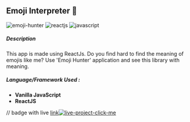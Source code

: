 ## Emoji Interpreter 🤪

![emoji-hunter](https://user-images.githubusercontent.com/49307371/210542180-cc7834fb-e08a-47a6-be9c-b651201f39b0.svg)
![reactjs](https://user-images.githubusercontent.com/49307371/210542324-8436eb33-598b-43b9-abf5-e4228f7903b3.svg)
![javascript](https://user-images.githubusercontent.com/49307371/210542345-7058920b-06cb-4daa-9878-6ec4935aead3.svg)

##### Description
This app is made using ReactJs. Do you find hard to find the meaning of emojis like me? Use 'Emoji Hunter' application and see this library with meaning.
##### Language/Framework Used : 
 - **Vanilla JavaScript**
 - **ReactJS**

// badge with live 
[link![live-project-click-me](https://user-images.githubusercontent.com/49307371/210542487-060edcdb-c3e6-4b9e-8f20-081f3166d5f1.svg)](https://emojihunter.netlify.app/)
